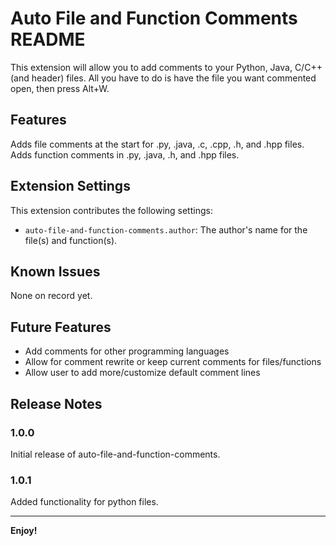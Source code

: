 # Auto File and Function Comments README

This extension will allow you to add comments to your Python, Java, C/C++ (and header) files. All you have to do is have the file you want commented open, then press Alt+W.

## Features

Adds file comments at the start for .py, .java, .c, .cpp, .h, and .hpp files.  Adds function comments in .py, .java, .h, and .hpp files.

## Extension Settings

This extension contributes the following settings:

* `auto-file-and-function-comments.author`: The author's name for the file(s) and function(s).

## Known Issues

None on record yet.

## Future Features

- Add comments for other programming languages
- Allow for comment rewrite or keep current comments for files/functions
- Allow user to add more/customize default comment lines

## Release Notes

### 1.0.0

Initial release of auto-file-and-function-comments.

### 1.0.1

Added functionality for python files.

---

**Enjoy!**
